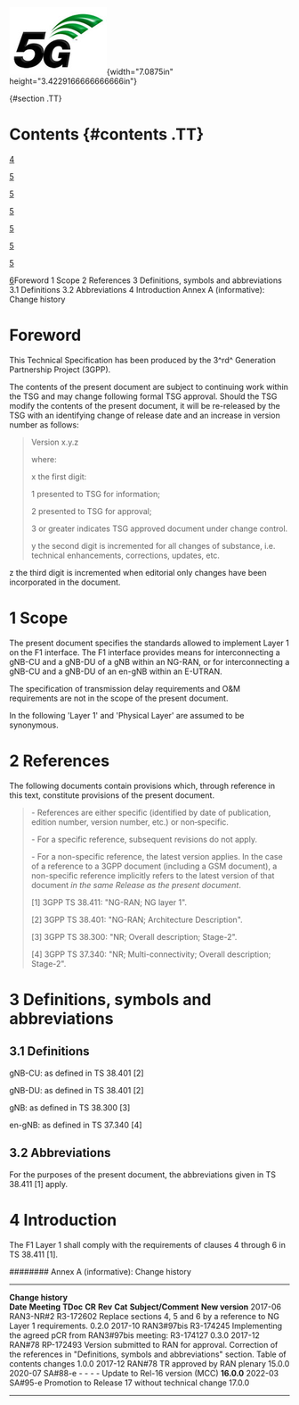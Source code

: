 ![](./media/image1.jpeg){width="7.0875in" height="3.4229166666666666in"}

  {#section .TT}

Contents {#contents .TT}
========

[4](#foreword)

[5](#scope)

[5](#references)

[5](#definitions-symbols-and-abbreviations)

[5](#definitions)

[5](#abbreviations)

[5](#introduction)

[6](#annex-a-informative-change-history)Foreword 1 Scope 2 References 3
Definitions, symbols and abbreviations 3.1 Definitions 3.2 Abbreviations
4 Introduction Annex A (informative): Change history

Foreword
========

This Technical Specification has been produced by the 3^rd^ Generation
Partnership Project (3GPP).

The contents of the present document are subject to continuing work
within the TSG and may change following formal TSG approval. Should the
TSG modify the contents of the present document, it will be re-released
by the TSG with an identifying change of release date and an increase in
version number as follows:

> Version x.y.z
>
> where:
>
> x the first digit:
>
> 1 presented to TSG for information;
>
> 2 presented to TSG for approval;
>
> 3 or greater indicates TSG approved document under change control.
>
> y the second digit is incremented for all changes of substance, i.e.
> technical enhancements, corrections, updates, etc.

z the third digit is incremented when editorial only changes have been
incorporated in the document.

1 Scope
=======

The present document specifies the standards allowed to implement Layer
1 on the F1 interface. The F1 interface provides means for
interconnecting a gNB-CU and a gNB-DU of a gNB within an NG-RAN, or for
interconnecting a gNB-CU and a gNB-DU of an en-gNB within an E-UTRAN.

The specification of transmission delay requirements and O&M
requirements are not in the scope of the present document.

In the following \'Layer 1\' and 'Physical Layer' are assumed to be
synonymous.

2 References
============

The following documents contain provisions which, through reference in
this text, constitute provisions of the present document.

> \- References are either specific (identified by date of publication,
> edition number, version number, etc.) or non‑specific.
>
> \- For a specific reference, subsequent revisions do not apply.
>
> \- For a non-specific reference, the latest version applies. In the
> case of a reference to a 3GPP document (including a GSM document), a
> non-specific reference implicitly refers to the latest version of that
> document *in the same Release as the present document*.
>
> \[1\] 3GPP TS 38.411: \"NG-RAN; NG layer 1\".
>
> \[2\] 3GPP TS 38.401: \"NG-RAN; Architecture Description\".
>
> \[3\] 3GPP TS 38.300: \"NR; Overall description; Stage-2\".
>
> \[4\] 3GPP TS 37.340: \"NR; Multi-connectivity; Overall description;
> Stage-2\".

3 Definitions, symbols and abbreviations
========================================

3.1 Definitions
---------------

gNB-CU: as defined in TS 38.401 \[2\]

gNB-DU: as defined in TS 38.401 \[2\]

gNB: as defined in TS 38.300 \[3\]

en-gNB: as defined in TS 37.340 \[4\]

3.2 Abbreviations
-----------------

For the purposes of the present document, the abbreviations given in TS
38.411 \[1\] apply.

4 Introduction
==============

The F1 Layer 1 shall comply with the requirements of clauses 4 through 6
in TS 38.411 \[1\].

######## Annex A (informative): Change history

  -------------------- ------------- ----------- -------- --------- --------- ------------------------------------------------------------------------------------------------------------------------------------------------------ -----------------
  **Change history**                                                                                                                                                                                                                 
  **Date**             **Meeting**   **TDoc**    **CR**   **Rev**   **Cat**   **Subject/Comment**                                                                                                                                    **New version**
  2017-06              RAN3-NR\#2    R3-172602                                Replace sections 4, 5 and 6 by a reference to NG Layer 1 requirements.                                                                                 0.2.0
  2017-10              RAN3\#97bis   R3-174245                                Implementing the agreed pCR from RAN3\#97bis meeting: R3-174127                                                                                        0.3.0
  2017-12              RAN\#78       RP-172493                                Version submitted to RAN for approval. Correction of the references in \"Definitions, symbols and abbreviations\" section. Table of contents changes   1.0.0
  2017-12              RAN\#78                                                TR approved by RAN plenary                                                                                                                             15.0.0
  2020-07              SA\#88-e      \-          \-       \-        \-        Update to Rel-16 version (MCC)                                                                                                                         **16.0.0**
  2022-03              SA\#95-e                                               Promotion to Release 17 without technical change                                                                                                       17.0.0
  -------------------- ------------- ----------- -------- --------- --------- ------------------------------------------------------------------------------------------------------------------------------------------------------ -----------------

